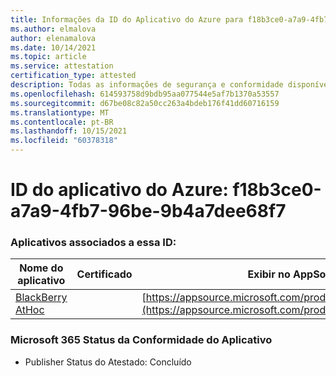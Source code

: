 ```yaml
---
title: Informações da ID do Aplicativo do Azure para f18b3ce0-a7a9-4fb7-96be-9b4a7dee68f7
ms.author: elmalova
author: elenamalova
ms.date: 10/14/2021
ms.topic: article
ms.service: attestation
certification_type: attested
description: Todas as informações de segurança e conformidade disponíveis para f18b3ce0-a7a9-4fb7-96be-9b4a7dee68f7.
ms.openlocfilehash: 614593758d9bdb95aa077544e5af7b1370a53557
ms.sourcegitcommit: d67be08c82a50cc263a4bdeb176f41dd60716159
ms.translationtype: MT
ms.contentlocale: pt-BR
ms.lasthandoff: 10/15/2021
ms.locfileid: "60378318"
---
```

# <a name="azure-app-id-f18b3ce0-a7a9-4fb7-96be-9b4a7dee68f7"></a>ID do aplicativo do Azure: f18b3ce0-a7a9-4fb7-96be-9b4a7dee68f7


### <a name="apps-associated-with-this-id"></a>Aplicativos associados a essa ID:
| **Nome do aplicativo** | **Certificado** | **Exibir no AppSource** |
|--------------|---------------|-----------------------|
| [BlackBerry AtHoc](https://docs.microsoft.com/microsoft-365-app-certification/forward/WA200003065) |  | [https://appsource.microsoft.com/product/office/WA200003065](https://appsource.microsoft.com/product/office/WA200003065) |

### <a name="microsoft-365-app-compliance-status"></a>Microsoft 365 Status da Conformidade do Aplicativo
- Publisher Status do Atestado: Concluído
